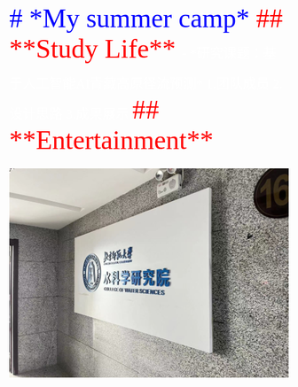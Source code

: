 <font face='Times New Roman' color='blue' SIZE='15'>
# *My summer camp*

<font face='Times New Roman' color='red' SIZE='10'>
## **Study Life**

<font face='仿宋' color='white' SIZE='5'>
- *研究课题：基于人工智能AI青藏高原径流预测*
1.团队成员
2.设计思路
3.成果展示

<font face='Times New Roman' color='red' SIZE='10'>
## **Entertainment**
</font>

![笔记1](image/图片.jpg)
